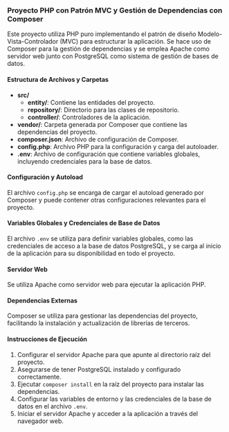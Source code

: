 ### Proyecto PHP con Patrón MVC y Gestión de Dependencias con Composer

Este proyecto utiliza PHP puro implementando el patrón de diseño Modelo-Vista-Controlador (MVC) para estructurar la aplicación. Se hace uso de Composer para la gestión de dependencias y se emplea Apache como servidor web junto con PostgreSQL como sistema de gestión de bases de datos.

#### Estructura de Archivos y Carpetas

- **src/**
  - **entity/**: Contiene las entidades del proyecto.
  - **repository/**: Directorio para las clases de repositorio.
  - **controller/**: Controladores de la aplicación.
- **vendor/**: Carpeta generada por Composer que contiene las dependencias del proyecto.
- **composer.json**: Archivo de configuración de Composer.
- **config.php**: Archivo PHP para la configuración y carga del autoloader.
- **.env**: Archivo de configuración que contiene variables globales, incluyendo credenciales para la base de datos.

#### Configuración y Autoload

El archivo `config.php` se encarga de cargar el autoload generado por Composer y puede contener otras configuraciones relevantes para el proyecto.

#### Variables Globales y Credenciales de Base de Datos

El archivo `.env` se utiliza para definir variables globales, como las credenciales de acceso a la base de datos PostgreSQL, y se carga al inicio de la aplicación para su disponibilidad en todo el proyecto.

#### Servidor Web

Se utiliza Apache como servidor web para ejecutar la aplicación PHP.

#### Dependencias Externas

Composer se utiliza para gestionar las dependencias del proyecto, facilitando la instalación y actualización de librerías de terceros.

#### Instrucciones de Ejecución

1. Configurar el servidor Apache para que apunte al directorio raíz del proyecto.
2. Asegurarse de tener PostgreSQL instalado y configurado correctamente.
3. Ejecutar `composer install` en la raíz del proyecto para instalar las dependencias.
4. Configurar las variables de entorno y las credenciales de la base de datos en el archivo `.env`.
5. Iniciar el servidor Apache y acceder a la aplicación a través del navegador web.

